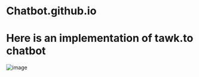 # Chatbot.github.io
# Here is an implementation of tawk.to chatbot
![image](https://user-images.githubusercontent.com/76680213/115550711-cdceb600-a2c7-11eb-881d-34483ddcf5fb.png)

